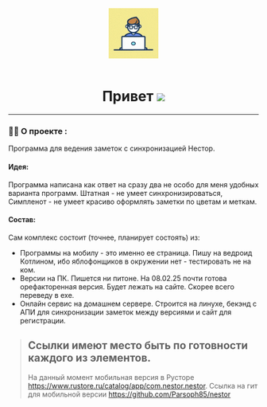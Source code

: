 <div id="header" align="center">
<img src="https://github.com/Parsoph85/nestor/blob/master/giphy%5B2%5D%20(1).gif" width="100"/></div>
<div id="count" align="center">
<img src="https://komarev.com/ghpvc/?username=Parsoph85&style=flat-square&color=blue" alt="" align="center"/>
</div>
<h1 align="center">
  Привет
  <img src="https://media.giphy.com/media/hvRJCLFzcasrR4ia7z/giphy.gif" width="30px"/>
</h1>

---

### :man_technologist: О проекте :

Программа для ведения заметок с синхронизацией Нестор.
#### Идея:
Программа написана как ответ на сразу два не особо для меня удобных варианта программ. Штатная - не умеет синхронизироваться, Симпленот - не умеет красиво оформлять заметки по цветам и меткам. 

#### Состав:
Сам комплекс состоит (точнее, планирует состоять) из:
* Программы на мобилу - это именно ее страница. Пишу на ведроид Котлином, ибо яблофонщиков в окружении нет - тестировать не на ком.
* Версии на ПК. Пишется ни питоне. На 08.02.25 почти готова орефакторенная версия. Будет лежать на сайте. Скорее всего переведу в exe.
* Онлайн сервис на домашнем сервере. Строится на линухе, бекэнд с АПИ для синхронизации заметок между версиями и сайт для регистрации.

> ## Ссылки имеют место быть по готовности каждого из элементов.
> На данный момент мобильная версия в Русторе https://www.rustore.ru/catalog/app/com.nestor.nestor.
> Ссылка на гит для мобильной версии https://github.com/Parsoph85/nestor

